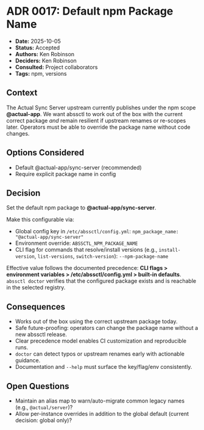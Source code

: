 # ADR 0017: Default npm Package Name

- **Date:** 2025-10-05
- **Status:** Accepted
- **Authors:** Ken Robinson
- **Deciders:** Ken Robinson
- **Consulted:** Project collaborators
- **Tags:** npm, versions

## Context
The Actual Sync Server upstream currently publishes under the npm scope **@actual-app**. We want abssctl to work out of the box with the current correct package *and* remain resilient if upstream renames or re-scopes later. Operators must be able to override the package name without code changes.

## Options Considered
- Default @actual-app/sync-server (recommended)
- Require explicit package name in config

## Decision
Set the default npm package to **@actual-app/sync-server**.

Make this configurable via:
- Global config key in `/etc/abssctl/config.yml`: `npm_package_name: "@actual-app/sync-server"`
- Environment override: `ABSSCTL_NPM_PACKAGE_NAME`
- CLI flag for commands that resolve/install versions (e.g., `install-version`, `list-versions`, `switch-version`): `--npm-package-name`

Effective value follows the documented precedence: **CLI flags > environment variables > /etc/abssctl/config.yml > built-in defaults**. `abssctl doctor` verifies that the configured package exists and is reachable in the selected registry.

## Consequences
- Works out of the box using the correct upstream package today.
- Safe future-proofing: operators can change the package name without a new abssctl release.
- Clear precedence model enables CI customization and reproducible runs.
- `doctor` can detect typos or upstream renames early with actionable guidance.
- Documentation and `--help` must surface the key/flag/env consistently.

## Open Questions
- Maintain an alias map to warn/auto-migrate common legacy names (e.g., `@actual/server`)?
- Allow per-instance overrides in addition to the global default (current decision: global only)?
